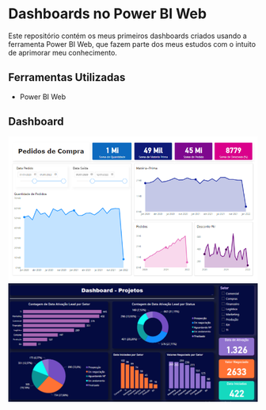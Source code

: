 # Dashboards no Power BI Web

Este repositório contém os meus primeiros dashboards criados usando a ferramenta Power BI Web, que fazem parte dos meus estudos com o intuito de aprimorar meu conhecimento.

## Ferramentas Utilizadas

- Power BI Web

## Dashboard

![Dash Pedidos de Compra](/dashboard/img/pedidoscompra.png)
![Dash Projetos](/dashboard/img/projetos.png)



